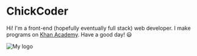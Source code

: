 # **ChickCoder**
Hi! I'm a front-end (hopefully eventually full stack) web developer. I make programs on [Khan Academy](khanacademy.org/profile/websitedeveloper). Have a good day! 😃

![My logo](https://avatars.githubusercontent.com/u/129548862?v=4)
